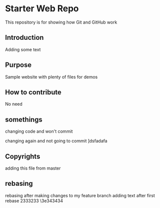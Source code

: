 # Starter Web Repo

This repository is for showing how Git and GitHub work

## Introduction

Adding some text

## Purpose

Sample website with plenty of files for demos


## How to contribute
No need

## somethings

changing code and won't commit

changing again and not going to commit
]dsfadafa

## Copyrights
adding this file from master

## rebasing
rebasing after making changes to my feature branch
adding text after first rebase
2333233
\3e343434
